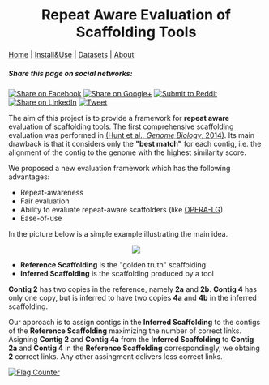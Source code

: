 
<h1 align="center">
Repeat Aware Evaluation of Scaffolding Tools
</h1>


  [Home](index.md) |
  [Install&Use](install.md) |
  [Datasets](datasets.md) |
  [About](about.md)

<link rel="stylesheet" type="text/css" href="http://alan.cs.gsu.edu/repeat-aware/mystyle.css">


##### Share this page on social networks: 
[<img alt="Share on Facebook" src="http://alan.cs.gsu.edu/repeat-aware/images/flat_web_icon_set/black/Facebook.png">](https://www.facebook.com/sharer/sharer.php?u=https%3A%2F%2Fmandricigor.github.io%2Frepeat-aware%2F&t=)
[<img alt="Share on Google+" src="http://alan.cs.gsu.edu/repeat-aware/images/flat_web_icon_set/black/Google+.png">](https://plus.google.com/share?url=https%3A%2F%2Fmandricigor.github.io%2Frepeat-aware%2F)
[<img alt="Submit to Reddit" src="http://alan.cs.gsu.edu/repeat-aware/images/flat_web_icon_set/black/Reddit.png">](http://www.reddit.com/submit?url=https%3A%2F%2Fmandricigor.github.io%2Frepeat-aware%2F&title=)
[<img alt="Share on LinkedIn" src="http://alan.cs.gsu.edu/repeat-aware/images/flat_web_icon_set/black/LinkedIn.png">](http://www.linkedin.com/shareArticle?mini=true&url=https%3A%2F%2Fmandricigor.github.io%2Frepeat-aware%2F&title=&summary=&source=https%3A%2F%2Fmandricigor.github.io%2Frepeat-aware%2F)
[<img alt="Tweet" src="http://alan.cs.gsu.edu/repeat-aware/images/flat_web_icon_set/black/Twitter.png">](https://twitter.com/intent/tweet?source=https%3A%2F%2Fmandricigor.github.io%2Frepeat-aware%2F&text=:%20https%3A%2F%2Fmandricigor.github.io%2Frepeat-aware%2F)


The aim of this project is to provide a framework for **repeat aware** evaluation of scaffolding tools. The first comprehensive scaffolding evaluation was performed in [(Hunt et al., *Genome Biology*, 2014)](https://genomebiology.biomedcentral.com/articles/10.1186/gb-2014-15-3-r42). Its main drawback is that it considers only the **"best match"** for each contig, i.e. the alignment of the contig to the genome with the highest similarity score.

We proposed a new evaluation framework which has the following advantages:

- Repeat-awareness
- Fair evaluation
- Ability to evaluate repeat-aware scaffolders (like [OPERA-LG](https://sourceforge.net/projects/operasf/))
- Ease-of-use


In the picture below is a simple example illustrating the main idea.
  
<p align="center">
  <img src="http://alan.cs.gsu.edu/repeat-aware/figure.png">
</p>

- **Reference Scaffolding** is the "golden truth" scaffolding
- **Inferred Scaffolding** is the scaffolding produced by a tool

**Contig 2** has two copies in the reference, namely **2a** and **2b**. **Contig 4** has only one copy, but is inferred to have two copies **4a** and **4b** in the inferred scaffolding.


Our approach is to assign contigs in the **Inferred Scaffolding** to the contigs of the **Reference Scaffolding** maximizing the number of correct links. Asigning **Contig 2** and **Contig 4a** from the **Inferred Scaffolding** to **Contig 2a** and **Contig 4** in the **Reference Scaffolding** correspondingly, we obtaing **2** correct links. Any other assingment delivers less correct links.

<a href="http://s11.flagcounter.com/more/6n4"><img src="http://s11.flagcounter.com/count2/6n4/bg_FFFFFF/txt_000000/border_CCCCCC/columns_2/maxflags_10/viewers_0/labels_0/pageviews_0/flags_0/percent_0/" alt="Flag Counter" border="0"></a>

